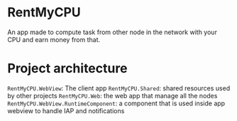 # RentMyCPU

An app made to compute task from other node in the network with your CPU and earn money from that.

# Project architecture

`RentMyCPU.WebView`: The client app
`RentMyCPU.Shared`: shared resources used by other projects
`RentMyCPU.Web`: the web app that manage all the nodes
`RentMyCPU.WebView.RuntimeComponent`: a component that is used inside app webview to handle IAP and notifications
